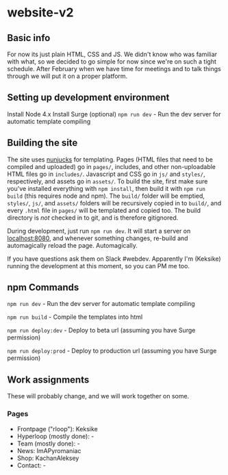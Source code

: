 # website-v2

## Basic info

For now its just plain HTML, CSS and JS. We didn't know who was familiar with what, so we decided to go simple for now since we're on such a tight schedule. After February when we have time for meetings and to talk things through we will put it on a proper platform.

## Setting up development environment
Install Node 4.x
Install Surge (optional)
`npm run dev` - Run the dev server for automatic template compiling


## Building the site
The site uses [nunjucks](http://mozilla.github.io/nunjucks/) for templating. Pages (HTML files that need to be compiled and uploaded) go in `pages/`, includes, and other non-uploadable HTML files go in `includes/`. Javascript and CSS go in `js/` and `styles/`, respectively, and assets go in `assets/`. To build the site, first make sure you've installed everything with `npm install`, then build it with `npm run build` (this requires node and npm). The `build/` folder will be emptied, `styles/`, `js/`, and `assets/` folders will be recursively copied in to `build/`, and every `.html` file in `pages/` will be templated and copied too. The build directory is *_not_* checked in to git, and is therefore gitignored.

During development, just run `npm run dev`. It will start a server on [localhost:8080](http://localhost:8080), and whenever something changes, re-build and automagically reload the page. Automagically.

If you have questions ask them on Slack #webdev. Apparently I'm (Keksike) running the development at this moment, so you can PM me too.

## npm Commands
`npm run dev` - Run the dev server for automatic template compiling

`npm run build` - Compile the templates into html

`npm run deploy:dev` - Deploy to beta url (assuming you have Surge permission)

`npm run deploy:prod` - Deploy to production url (assuming you have Surge permission)


## Work assignments
These will probably change, and we will work together on some.

### Pages
* Frontpage ("rloop"): Keksike
* Hyperloop (mostly done): -
* Team (mostly done): -
* News: ImAPyromaniac
* Shop: KachanAleksey
* Contact: -

